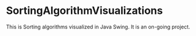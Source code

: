 # SortingAlgorithmVisualizations

This is Sorting algorithms visualized in Java Swing. It is an on-going project.